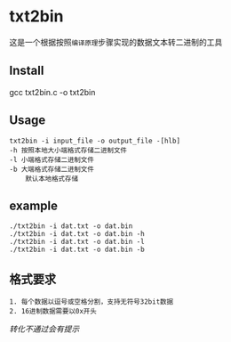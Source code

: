 # txt2bin

这是一个根据按照`编译原理`步骤实现的数据文本转二进制的工具

## Install

gcc txt2bin.c -o txt2bin

## Usage
	txt2bin -i input_file -o output_file -[hlb] 
	-h 按照本地大小端格式存储二进制文件
	-l 小端格式存储二进制文件
	-b 大端格式存储二进制文件
        默认本地格式存储

## example

	./txt2bin -i dat.txt -o dat.bin
	./txt2bin -i dat.txt -o dat.bin -h
	./txt2bin -i dat.txt -o dat.bin -l
	./txt2bin -i dat.txt -o dat.bin -b

## 格式要求

	1. 每个数据以逗号或空格分割，支持无符号32bit数据
	2. 16进制数据需要以0x开头

*转化不通过会有提示*
